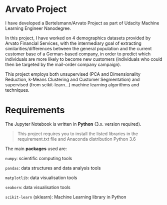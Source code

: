 # Arvato Project

I have developed a Bertelsmann/Arvato Project as part of Udacity Machine Learning Engineer Nanodegree.

In this project, I have worked on 4 demographics datasets provided by Arvato Financial Services, with the intermediary goal of extracting similarities/differences between the general population and the current customer base of a German-based company, in order to predict which individuals are more likely to become new customers (individuals who could then be targeted by the mail-order company campaign).



This project employs both unsupervised (PCA and Dimensionality Reduction, k-Means Clustering and Customer Segmentation) and supervised (from scikit-learn...) machine learning algorithms and techniques.




# Requirements

The Jupyter Notebook is written in **Python** (3.x. version required). 

> This project requires you to install the listed libraries in the requirement.txt file and Anaconda distribution Python 3.6


The main **packages** used are:

`numpy`: scientific computing tools

`pandas`: data structures and data analysis tools

`matplotlib`: data visualisation tools

`seaborn`: data visualisation tools

`scikit-learn` (sklearn): Machine Learning library in Python





